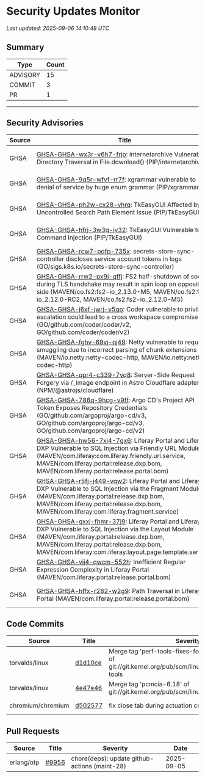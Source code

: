 # Security Updates Monitor

*Last updated: 2025-09-06 14:10:48 UTC*

## Summary
| Type | Count |
|------|-------|
| ADVISORY | 15 |
| COMMIT | 3 |
| PR | 1 |

---

## Security Advisories

| Source | Title | Severity | Date |
|--------|-------|----------|------|
| GHSA | [GHSA-GHSA-wx3r-v6h7-frjp](https://github.com/advisories/GHSA-wx3r-v6h7-frjp): internetarchive Vulnerable to Directory Traversal in File.download() (PIP/internetarchive) | CRITICAL (CVSS: 0.0) | 2025-09-05 |
| GHSA | [GHSA-GHSA-9q5r-wfvf-rr7f](https://github.com/advisories/GHSA-9q5r-wfvf-rr7f): xgrammar vulnerable to denial of service by huge enum grammar (PIP/xgrammar) | MODERATE (CVSS: 0.0) | 2025-09-05 |
| GHSA | [GHSA-GHSA-ph2w-cx28-vhrq](https://github.com/advisories/GHSA-ph2w-cx28-vhrq): TkEasyGUI Affected by Uncontrolled Search Path Element Issue (PIP/TkEasyGUI) | HIGH (CVSS: 7.8) | 2025-09-05 |
| GHSA | [GHSA-GHSA-hfrj-3w3g-jv32](https://github.com/advisories/GHSA-hfrj-3w3g-jv32): TkEasyGUI Vulnerable to OS Command Injection (PIP/TkEasyGUI) | CRITICAL (CVSS: 9.8) | 2025-09-05 |
| GHSA | [GHSA-GHSA-rcw7-pqfp-735x](https://github.com/advisories/GHSA-rcw7-pqfp-735x): secrets-store-sync-controller discloses service account tokens in logs (GO/sigs.k8s.io/secrets-store-sync-controller) | MODERATE (CVSS: 6.5) | 2025-09-05 |
| GHSA | [GHSA-GHSA-rrw2-px9j-qffj](https://github.com/advisories/GHSA-rrw2-px9j-qffj): FS2 half-shutdown of socket during TLS handshake may result in spin loop on opposite side (MAVEN/co.fs2:fs2-io_2.13.0-M5, MAVEN/co.fs2:fs2-io_2.12.0-RC2, MAVEN/co.fs2:fs2-io_2.12.0-M5) | MODERATE (CVSS: 5.3) | 2025-09-05 |
| GHSA | [GHSA-GHSA-j6xf-jwrj-v5qp](https://github.com/advisories/GHSA-j6xf-jwrj-v5qp): Coder vulnerable to privilege escalation could lead to a cross workspace compromise (GO/github.com/coder/coder/v2, GO/github.com/coder/coder/v2) | HIGH (CVSS: 8.1) | 2025-09-05 |
| GHSA | [GHSA-GHSA-fghv-69vj-qj49](https://github.com/advisories/GHSA-fghv-69vj-qj49): Netty vulnerable to request smuggling due to incorrect parsing of chunk extensions (MAVEN/io.netty:netty-codec-http, MAVEN/io.netty:netty-codec-http) | LOW (CVSS: 0.0) | 2025-09-04 |
| GHSA | [GHSA-GHSA-qpr4-c339-7vq8](https://github.com/advisories/GHSA-qpr4-c339-7vq8): Server-Side Request Forgery via /_image endpoint in Astro Cloudflare adapter (NPM/@astrojs/cloudflare) | HIGH (CVSS: 7.2) | 2025-09-04 |
| GHSA | [GHSA-GHSA-786q-9hcg-v9ff](https://github.com/advisories/GHSA-786q-9hcg-v9ff): Argo CD's Project API Token Exposes Repository Credentials (GO/github.com/argoproj/argo-cd/v3, GO/github.com/argoproj/argo-cd/v3, GO/github.com/argoproj/argo-cd/v2) | CRITICAL (CVSS: 10.0) | 2025-09-04 |
| GHSA | [GHSA-GHSA-hw56-7xj4-7gx6](https://github.com/advisories/GHSA-hw56-7xj4-7gx6): Liferay Portal and Liferay DXP Vulnerable to SQL Injection via Friendly URL Module (MAVEN/com.liferay:com.liferay.friendly.url.service, MAVEN/com.liferay.portal:release.dxp.bom, MAVEN/com.liferay.portal:release.portal.bom) | CRITICAL (CVSS: 9.8) | 2022-11-15 |
| GHSA | [GHSA-GHSA-r5fj-j449-vqw2](https://github.com/advisories/GHSA-r5fj-j449-vqw2): Liferay Portal and Liferay DXP Vulnerable to SQL Injection via the Fragment Module (MAVEN/com.liferay.portal:release.dxp.bom, MAVEN/com.liferay.portal:release.dxp.bom, MAVEN/com.liferay:com.liferay.fragment.service) | CRITICAL (CVSS: 9.8) | 2022-11-15 |
| GHSA | [GHSA-GHSA-gxxj-fhmr-37j9](https://github.com/advisories/GHSA-gxxj-fhmr-37j9): Liferay Portal and Liferay DXP Vulnerable to SQL Injection via the Layout Module (MAVEN/com.liferay.portal:release.dxp.bom, MAVEN/com.liferay.portal:release.dxp.bom, MAVEN/com.liferay:com.liferay.layout.page.template.service) | HIGH (CVSS: 8.8) | 2022-11-15 |
| GHSA | [GHSA-GHSA-vjj4-qwcm-552h](https://github.com/advisories/GHSA-vjj4-qwcm-552h): Inefficient Regular Expression Complexity in Liferay Portal  (MAVEN/com.liferay.portal:release.portal.bom) | HIGH (CVSS: 7.5) | 2022-11-15 |
| GHSA | [GHSA-GHSA-hffx-r282-w2g9](https://github.com/advisories/GHSA-hffx-r282-w2g9): Path Traversal in Liferay Portal (MAVEN/com.liferay.portal:release.portal.bom) | HIGH (CVSS: 7.5) | 2022-11-15 |

## Code Commits

| Source | Title | Severity | Date |
|--------|-------|----------|------|
| torvalds/linux | [d1d10ce](https://github.com/torvalds/linux/commit/d1d10cea0895264cc3769e4d9719baa94f4b250b) | Merge tag 'perf-tools-fixes-for-v6.17-2025-09-05' of git://git.kernel.org/pub/scm/linux/kernel/git/perf/perf-tools | 2025-09-05 |
| torvalds/linux | [4e47e46](https://github.com/torvalds/linux/commit/4e47e46718c466d90f7a452579f9ed1a7c250553) | Merge tag 'pcmcia-6.18' of git://git.kernel.org/pub/scm/linux/kernel/git/brodo/linux | 2025-09-05 |
| chromium/chromium | [d502577](https://github.com/chromium/chromium/commit/d502577278a11b670363452017efb31f0c3fde59) | fix close tab during actuation crash | 2025-09-05 |

## Pull Requests

| Source | Title | Severity | Date |
|--------|-------|----------|------|
| erlang/otp | [#9956](https://github.com/erlang/otp/pull/9956) | chore(deps): update github-actions (maint-28) | 2025-09-05 |

